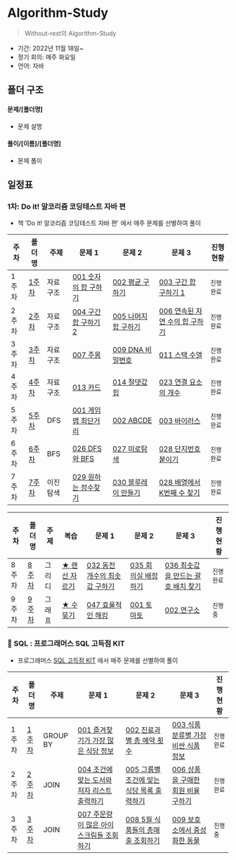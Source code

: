 # Algorithm-Study
> Without-rest의 Algorithm-Study
 - 기간: 2022년 11월 18일~
 - 정기 회의: 매주 화요일
 - 언어: 자바

## 폴더 구조
#### 문제/[폴더명]
  - 문제 설명
#### 풀이/[이름]/[폴더명]
  - 문제 풀이

## 일정표

### 1차: Do it! 알코리즘 코딩테스트 자바 편
- 책 'Do it! 알코리즘 코딩테스트 자바 편' 에서 매주 문제를 선별하여 풀이

| **주차** | **폴더명**| **주제**| **문제 1**| **문제 2** | **문제 3** | **진행 현황** |
| ------- | -----| --------- | --------- | --------- | --------- | -------- |
| 1주차 | [1주차](./문제/1주차/README.md) | 자료구조 | [001 숫자의 합 구하기](https://www.acmicpc.net/problem/11720) | [002 평균 구하기](https://www.acmicpc.net/problem/1546) | [003 구간 합 구하기 1](https://www.acmicpc.net/problem/11659) | `진행 완료` |  
| 2주차 | [2주차](./문제/2주차/README.md) | 자료구조 | [004 구간 합 구하기 2](https://www.acmicpc.net/problem/11660) | [005 나머지 합 구하기](https://www.acmicpc.net/problem/10986) | [006 연속된 자연 수의 합 구하기](https://www.acmicpc.net/problem/2018) | `진행 완료` |  
| 3주차 | [3주차](./문제/3주차/README.md) | 자료구조 | [007 주몽](https://www.acmicpc.net/problem/1940) | [009 DNA 비밀번호](https://www.acmicpc.net/problem/12891) | [011 스택 수열](https://www.acmicpc.net/problem/1874) | `진행 완료` |
| 4주차 | [4주차](./문제/4주차/README.md) | 자료구조 | [013 카드](https://www.acmicpc.net/problem/2164) | [014 절댓값 힙](https://www.acmicpc.net/problem/11286) | [023 연결 요소의 개수](https://www.acmicpc.net/problem/11724) | `진행 완료` |
| 5주차 | [5주차](./문제/5주차/README.md) | DFS | [001 게임 맵 최단거리](https://school.programmers.co.kr/learn/courses/30/lessons/1844) | [002 ABCDE](https://www.acmicpc.net/problem/13023) | [003 바이러스](https://www.acmicpc.net/problem/2606) | `진행 완료` |
| 6주차 | [6주차](./문제/6주차/README.md) | BFS | [026 DFS와 BFS](https://www.acmicpc.net/problem/1260) | [027 미로탐색](https://www.acmicpc.net/problem/2178) | [028 단지번호 붙이기](https://www.acmicpc.net/problem/2667) | `진행 완료` |
| 7주차 | [7주차](./문제/7주차/README.md) | 이진탐색 | [029 원하는 정수찾기](https://www.acmicpc.net/problem/1920) | [030 블루레이 만들기](https://www.acmicpc.net/problem/2343) | [028 배열에서 K번째 수 찾기](https://www.acmicpc.net/problem/1300) | `진행 완료` |




| **주차** | **폴더명** | **주제** | **복습** | **문제 1**| **문제 2** | **문제 3** | **진행 현황** |
| -------| ------- | ------- | --------- | --------- | --------- | --------- | -------- |
| 8주차 | [8주차](./문제/8주차/README.md) | 그리디 | [★ 랜선 자르기](https://www.acmicpc.net/problem/1654) | [032 동전 개수의 최솟값 구하기](https://www.acmicpc.net/problem/11047) | [035 회의실 배정하기](https://www.acmicpc.net/problem/1931) | [036 최솟값을 만드는 괄호 배치 찾기](https://www.acmicpc.net/problem/1541) | `진행 완료` |
| 9주차 | [9주차](./문제/9주차/README.md) | 그래프 | [★ 수 묶기](https://www.acmicpc.net/problem/1744) | [047 효율적인 해킹](https://www.acmicpc.net/problem/1325) | [001 토마토](https://www.acmicpc.net/problem/7576) | [002 연구소](https://www.acmicpc.net/problem/14502) | `진행 중` |





### 🚨 SQL : 프로그래머스 SQL 고득점 KIT
- 프로그래머스 [SQL 고득점 KIT](https://school.programmers.co.kr/learn/challenges?tab=sql_practice_kit) 에서 매주 문제를 선별하여 풀이

| **주차** | **폴더명** | **주제** | **문제 1** | **문제 2** | **문제 3** | **진행 현황** |
| ------- | -----| --------- | --------- | --------- | --------- | -------- |
| 1주차 | [1주차](./문제/SQL/GROUPBY/readme.md) | GROUP BY | [001 즐겨찾기가 가장 많은 식당 정보](https://school.programmers.co.kr/learn/courses/30/lessons/131123) | [002 진료과별 총 예약 횟수](https://school.programmers.co.kr/learn/courses/30/lessons/132202) | [003 식품분류별 가장 비싼 식품 정보](https://school.programmers.co.kr/learn/courses/30/lessons/131116) | `진행 완료` |
| 2주차 | [2주차](./문제/SQL/JOIN/README.MD) | JOIN | [004 조건에 맞는 도서와 저자 리스트 출력하기](https://school.programmers.co.kr/learn/courses/30/lessons/144854) | [005 그룹별 조건에 맞는 식당 목록 출력하기](https://school.programmers.co.kr/learn/courses/30/lessons/131124) | [006 상품을 구매한 회원 비율 구하기](https://school.programmers.co.kr/learn/courses/30/lessons/131534) | `진행 완료` |
| 3주차 | [3주차](./문제/SQL/JOIN/README.MD) | JOIN | [007 주문량이 많은 아이스크림들 조회하기](https://school.programmers.co.kr/learn/courses/30/lessons/133027) | [008 5월 식품들의 총매출 조회하기](https://school.programmers.co.kr/learn/courses/30/lessons/131117) | [009 보호소에서 중성화한 동물](https://school.programmers.co.kr/learn/courses/30/lessons/59045) | `진행 중` |
